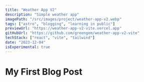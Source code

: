 ```yaml
---
title: "Weather App V2"
description: "Simple weather app"
imagePath: "/src/images/project/weather-app-v2.webp"
tags: ["astro", "blogging", "learning in public"]
previewUrl: "https://weather-app-v2-vite.vercel.app"
gitHubUrl: "https://github.com/greengem/weather-app-v2-vite"
techStack: ["react", "vite", "tailwind"]
date: "2023-12-04"
isExperimental: true
---
```


# My First Blog Post
